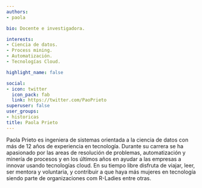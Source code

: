 ```yaml
---
authors:
- paola

bio: Docente e investigadora. 

interests:
- Ciencia de datos.
- Process mining.
- Automatización.
- Tecnologías Cloud.

highlight_name: false

social:
- icon: twitter
  icon_pack: fab
  link: https://twitter.com/PaoPrieto
superuser: false
user_groups: 
- historicas
title: Paola Prieto
---
```


Paola Prieto es ingeniera de sistemas orientada a la ciencia de datos con más de 12 años de experiencia en tecnología. Durante su carrera se ha apasionado por las areas de resolución de problemas, automatización y minería de procesos y en los últimos años en ayudar a las empresas a innovar usando tecnologías cloud. En su tiempo libre disfruta de viajar, leer, ser mentora y voluntaria, y contribuir a que haya más mujeres en tecnología siendo parte de organizaciones com R-Ladies entre otras.